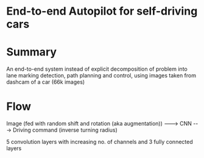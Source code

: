 # End-to-end Autopilot for self-driving cars

# Summary
An end-to-end system instead of explicit decomposition of problem into lane marking detection, path planning and control, using images taken from dashcam of a car (66k images)

# Flow
Image (fed with random shift and rotation (aka augmentation)) ---> CNN ---> Driving command (inverse turning radius) 

5 convolution layers with increasing no. of channels and 3 fully connected layers
